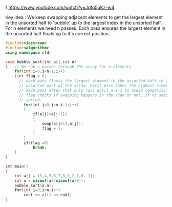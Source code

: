 1.https://www.youtube.com/watch?v=Jdtq5uKz-w4

Key idea : We keep swapping adjacent elements to get the largest element in the unsorted half to 'bubble' up to the largest index
in the unsorted half. For n elements we need n passes. Each pass ensures the largest element in the unsorted half floats up
to it's correct position.

```C++
#include<iostream>
#include<algorithm>
using namespace std;

void bubble_sort(int a[],int n)
{   // We run n passes through the array for n elements
    for(int i=0;i<n-1;i++)
    {int flag = 0;
      // each pass floats the largest element in the unsorted half to the largest index in the 
      // unsorted part of the array. First pass takes the highest element to the last index
      // each pass after that only runs until n-i-1 to avoid comparisons where no swapping will happen
      // flag checks if swapping happens in the scan or not, if no swapping it means the array is already
      // sorted. 
        for(int j=0;j<n-i-1;j++)
        {
            if(a[j]>a[j+1])
            {
                swap(a[j+1],a[j]);
                flag = 1;
            }
        }
        if(flag =0)
            break;
    }
}

int main()
{
    int a[] = {3,4,5,6,7,8,9,2,1,0,-1};
    int n = sizeof(a)/sizeof(a[0]);
    bubble_sort(a,n);
    for(int i=0;i<n;i++)
        cout << a[i] << endl;
}
```

